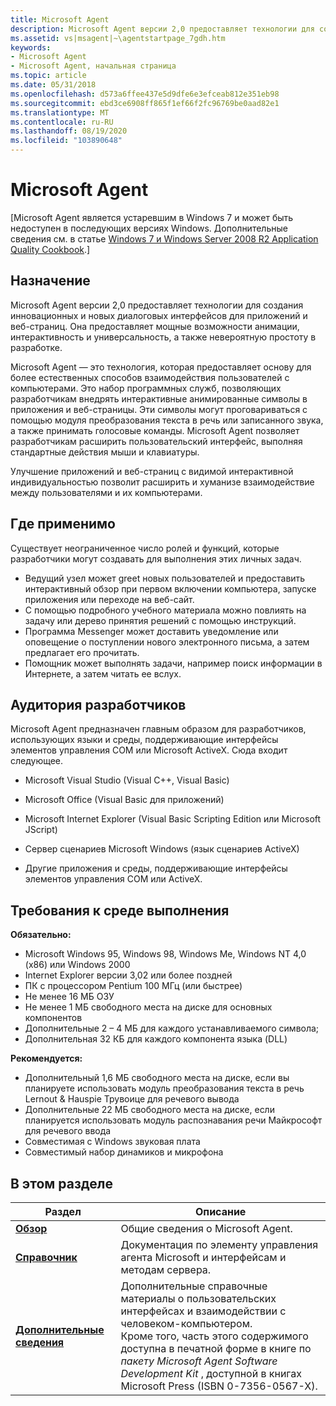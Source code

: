 ```yaml
---
title: Microsoft Agent
description: Microsoft Agent версии 2,0 предоставляет технологии для создания инновационных и новых диалоговых интерфейсов для приложений и веб-страниц.
ms.assetid: vs|msagent|~\agentstartpage_7gdh.htm
keywords:
- Microsoft Agent
- Microsoft Agent, начальная страница
ms.topic: article
ms.date: 05/31/2018
ms.openlocfilehash: d573a6ffee437e5d9dfe6e3efceab812e351eb98
ms.sourcegitcommit: ebd3ce6908ff865f1ef66f2fc96769be0aad82e1
ms.translationtype: MT
ms.contentlocale: ru-RU
ms.lasthandoff: 08/19/2020
ms.locfileid: "103890648"
---
```

# <a name="microsoft-agent"></a>Microsoft Agent

\[Microsoft Agent является устаревшим в Windows 7 и может быть недоступен в последующих версиях Windows. Дополнительные сведения см. в статье [Windows 7 и Windows Server 2008 R2 Application Quality Cookbook](../win7appqual/windows-7-application-quality-cookbook.md).\]

## <a name="purpose"></a>Назначение

Microsoft Agent версии 2,0 предоставляет технологии для создания инновационных и новых диалоговых интерфейсов для приложений и веб-страниц. Она предоставляет мощные возможности анимации, интерактивность и универсальность, а также невероятную простоту в разработке.

Microsoft Agent — это технология, которая предоставляет основу для более естественных способов взаимодействия пользователей с компьютерами. Это набор программных служб, позволяющих разработчикам внедрять интерактивные анимированные символы в приложения и веб-страницы. Эти символы могут проговариваться с помощью модуля преобразования текста в речь или записанного звука, а также принимать голосовые команды. Microsoft Agent позволяет разработчикам расширить пользовательский интерфейс, выполняя стандартные действия мыши и клавиатуры.

Улучшение приложений и веб-страниц с видимой интерактивной индивидуальностью позволит расширить и хуманизе взаимодействие между пользователями и их компьютерами.

## <a name="where-applicable"></a>Где применимо

Существует неограниченное число ролей и функций, которые разработчики могут создавать для выполнения этих личных задач.

-   Ведущий узел может greet новых пользователей и предоставить интерактивный обзор при первом включении компьютера, запуске приложения или переходе на веб-сайт.
-   С помощью подробного учебного материала можно повлиять на задачу или дерево принятия решений с помощью инструкций.
-   Программа Messenger может доставить уведомление или оповещение о поступлении нового электронного письма, а затем предлагает его прочитать.
-   Помощник может выполнять задачи, например поиск информации в Интернете, а затем читать ее вслух.

## <a name="developer-audience"></a>Аудитория разработчиков

Microsoft Agent предназначен главным образом для разработчиков, использующих языки и среды, поддерживающие интерфейсы элементов управления COM или Microsoft ActiveX. Сюда входит следующее.

-   Microsoft Visual Studio (Visual C++, Visual Basic)

-   Microsoft Office (Visual Basic для приложений)

-   Microsoft Internet Explorer (Visual Basic Scripting Edition или Microsoft JScript)

-   Сервер сценариев Microsoft Windows (язык сценариев ActiveX)

-   Другие приложения и среды, поддерживающие интерфейсы элементов управления COM или ActiveX.

## <a name="run-time-requirements"></a>Требования к среде выполнения

**Обязательно:**

-   Microsoft Windows 95, Windows 98, Windows Me, Windows NT 4,0 (x86) или Windows 2000
-   Internet Explorer версии 3,02 или более поздней
-   ПК с процессором Pentium 100 МГц (или быстрее)
-   Не менее 16 МБ ОЗУ
-   Не менее 1 МБ свободного места на диске для основных компонентов
-   Дополнительные 2 – 4 МБ для каждого устанавливаемого символа;
-   Дополнительная 32 КБ для каждого компонента языка (DLL)

**Рекомендуется:**

-   Дополнительный 1,6 МБ свободного места на диске, если вы планируете использовать модуль преобразования текста в речь Lernout & Hauspie Трувоице для речевого вывода
-   Дополнительные 22 МБ свободного места на диске, если планируется использовать модуль распознавания речи Майкрософт для речевого ввода
-   Совместимая с Windows звуковая плата
-   Совместимый набор динамиков и микрофона

## <a name="in-this-section"></a>В этом разделе



| Раздел                                                          | Описание                                                                                                                                                                                                                                                                          |
|----------------------------------------------------------------|--------------------------------------------------------------------------------------------------------------------------------------------------------------------------------------------------------------------------------------------------------------------------------------|
| [**Обзор**](introduction-to-microsoft-agent.md)<br/> | Общие сведения о Microsoft Agent. <br/>                                                                                                                                                                                                                               |
| [**Справочник**](programming-microsoft-agent.md)<br/>    | Документация по элементу управления агента Microsoft и интерфейсам и методам сервера.<br/>                                                                                                                                                                                           |
| [**Дополнительные сведения**](bibliography.md)<br/>         | Дополнительные справочные материалы о пользовательских интерфейсах и взаимодействии с человеком-компьютером.<br/> Кроме того, часть этого содержимого доступна в печатной форме в книге по *пакету Microsoft Agent Software Development Kit* , доступной в книгах Microsoft Press (ISBN 0-7356-0567-X).<br/> |



 

 

